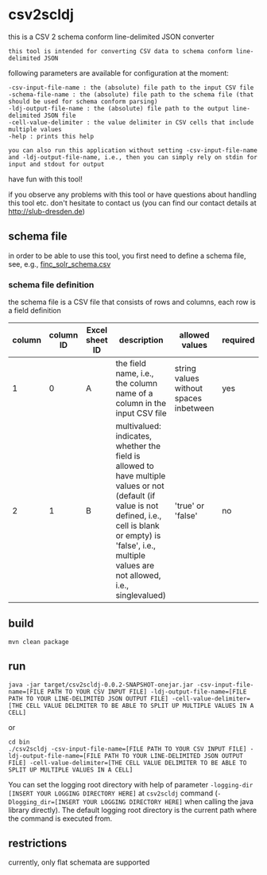 # csv2scldj

this is a CSV 2 schema conform line-delimited JSON converter

	this tool is intended for converting CSV data to schema conform line-delimited JSON

following parameters are available for configuration at the moment:

	-csv-input-file-name : the (absolute) file path to the input CSV file
	-schema-file-name : the (absolute) file path to the schema file (that should be used for schema conform parsing)
	-ldj-output-file-name : the (absolute) file path to the output line-delimited JSON file
	-cell-value-delimiter : the value delimiter in CSV cells that include multiple values
	-help : prints this help

	you can also run this application without setting -csv-input-file-name and -ldj-output-file-name, i.e., then you can simply rely on stdin for input and stdout for output

have fun with this tool!

if you observe any problems with this tool or have questions about handling this tool etc. don't hesitate to contact us
(you can find our contact details at http://slub-dresden.de)

## schema file

in order to be able to use this tool, you first need to define a schema file, see, e.g., [finc_solr_schema.csv](src/test/resources/finc_solr_schema.csv)

### schema file definition

the schema file is a CSV file that consists of rows and columns, each row is a field definition

| column | column ID | Excel sheet ID | description | allowed values | required |
|--------|-----------|----------------|-------------|----------------|----------|
|1|0|A|the field name, i.e., the column name of a column in the input CSV file|string values without spaces inbetween|yes|
|2|1|B|multivalued: indicates, whether the field is allowed to have multiple values or not (default (if value is not defined, i.e., cell is blank or empty) is 'false', i.e., multiple values are not allowed, i.e., singlevalued)|'true' or 'false'|no|

## build

    mvn clean package

## run

    java -jar target/csv2scldj-0.0.2-SNAPSHOT-onejar.jar -csv-input-file-name=[FILE PATH TO YOUR CSV INPUT FILE] -ldj-output-file-name=[FILE PATH TO YOUR LINE-DELIMITED JSON OUTPUT FILE] -cell-value-delimiter=[THE CELL VALUE DELIMITER TO BE ABLE TO SPLIT UP MULTIPLE VALUES IN A CELL]

or

    cd bin 
    ./csv2scldj -csv-input-file-name=[FILE PATH TO YOUR CSV INPUT FILE] -ldj-output-file-name=[FILE PATH TO YOUR LINE-DELIMITED JSON OUTPUT FILE] -cell-value-delimiter=[THE CELL VALUE DELIMITER TO BE ABLE TO SPLIT UP MULTIPLE VALUES IN A CELL]

You can set the logging root directory with help of parameter ```-logging-dir [INSERT YOUR LOGGING DIRECTORY HERE]``` at ```csv2scldj``` command (```-Dlogging_dir=[INSERT YOUR LOGGING DIRECTORY HERE]``` when calling the java library directly). The default logging root directory is the current path where the command is executed from.

## restrictions

currently, only flat schemata are supported
